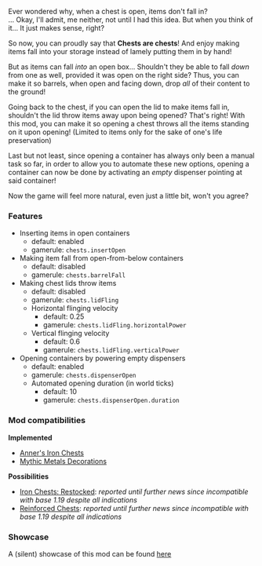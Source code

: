 Ever wondered why, when a chest is open, items don't fall in?<br>
... Okay, I'll admit, me neither, not until I had this idea. But when you think of it...
It just makes sense, right?

So now, you can proudly say that **Chests are chests**! And enjoy making items fall into your storage
instead of lamely putting them in by hand!

But as items can fall *into* an open box... Shouldn't they be able to fall *down* from one as well,
provided it was open on the right side?
Thus, you can make it so barrels, when open and facing down, drop *all* of their content to the ground!

Going back to the chest, if you can open the lid to make items fall in, shouldn't the lid throw items away
upon being opened?
That's right! With this mod, you can make it so opening a chest throws all the items standing on it upon opening!
(Limited to items only for the sake of one's life preservation)

Last but not least, since opening a container has always only been a manual task so far,
in order to allow you to automate these new options, opening a container can now be done
by activating an *empty* dispenser pointing at said container!

Now the game will feel more natural, even just a little bit, won't you agree?

### Features

* Inserting items in open containers
  * default: enabled
  * gamerule: `chests.insertOpen`
* Making item fall from open-from-below containers
  * default: disabled
  * gamerule: `chests.barrelFall`
* Making chest lids throw items
  * default: disabled
  * gamerule: `chests.lidFling`
  * Horizontal flinging velocity
    * default: 0.25
    * gamerule: `chests.lidFling.horizontalPower`
  * Vertical flinging velocity
    * default: 0.6
    * gamerule: `chests.lidFling.verticalPower`
* Opening containers by powering empty dispensers
  * default: enabled
  * gamerule: `chests.dispenserOpen`
  * Automated opening duration (in world ticks)
    * default: 10
    * gamerule: `chests.dispenserOpen.duration`

### Mod compatibilities

**Implemented**
* [Anner's Iron Chests](https://modrinth.com/mod/cyberanner-ironchest)
* [Mythic Metals Decorations](https://modrinth.com/mod/mythicmetals-decorations)

**Possibilities**
* [Iron Chests: Restocked](https://modrinth.com/mod/ironchests): _reported until further news since incompatible with base 1.19 despite all indications_
* [Reinforced Chests](https://modrinth.com/mod/reinforced-chests): _reported until further news since incompatible with base 1.19 despite all indications_

### Showcase

A (silent) showcase of this mod can be found [here](https://youtu.be/YYWvP2HPn34)